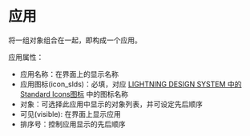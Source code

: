 应用
===

将一组对象组合在一起，即构成一个应用。

应用属性：
- 应用名称：在界面上的显示名称
- 应用图标(icon_slds)：必填，对应 [LIGHTNING DESIGN SYSTEM 中的Standard Icons图标](https://www.lightningdesignsystem.com/icons/#standard) 中的图标名称
- 对象：可选择此应用中显示的对象列表，并可设定先后顺序
- 可见(visible): 在界面上显示应用
- 排序号：控制应用显示的先后顺序
